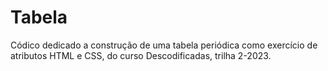 # Tabela
Códico dedicado a construção de uma tabela periódica como exercício de atributos HTML e CSS, do curso Descodificadas, trilha 2-2023.
